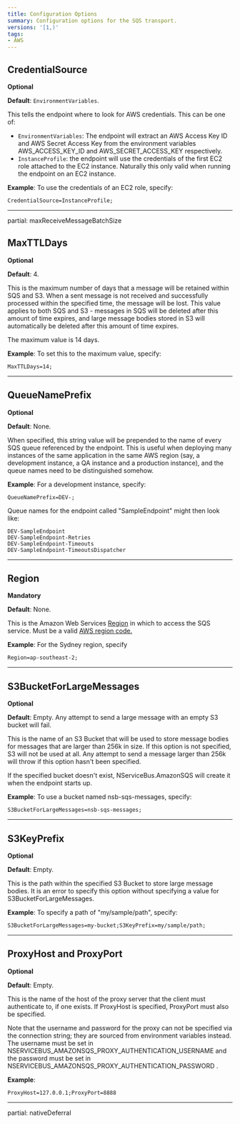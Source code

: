 ```yaml
---
title: Configuration Options
summary: Configuration options for the SQS transport.
versions: '[1,)'
tags:
- AWS
---
```


## CredentialSource

**Optional**

**Default**: `EnvironmentVariables`.

This tells the endpoint where to look for AWS credentials. This can be one of:
* `EnvironmentVariables`: The endpoint will extract an AWS Access Key ID and AWS Secret Access Key from the environment variables AWS_ACCESS_KEY_ID and AWS_SECRET_ACCESS_KEY respectively. 
* `InstanceProfile`: the endpoint will use the credentials of the first EC2 role attached to the EC2 instance. Naturally this only valid when running the endpoint on an EC2 instance. 

**Example**: To use the credentials of an EC2 role, specify:

    CredentialSource=InstanceProfile;

*** 

partial: maxReceiveMessageBatchSize

## MaxTTLDays

**Optional**

**Default**: 4.

This is the maximum number of days that a message will be retained within SQS and S3. When a sent message is not received and successfully processed within the specified time, the message will be lost. This value applies to both SQS and S3 - messages in SQS will be deleted after this amount of time expires, and large message bodies stored in S3 will automatically be deleted after this amount of time expires.

The maximum value is 14 days. 

**Example**: To set this to the maximum value, specify:
    
    MaxTTLDays=14;

***

## QueueNamePrefix 

**Optional**

**Default**: None.
 
When specified, this string value will be prepended to the name of every SQS queue referenced by the endpoint. This is useful when deploying many instances of the same application in the same AWS region (say, a development instance, a QA instance and a production instance), and the queue names need to be distinguished somehow.

**Example**: For a development instance, specify:

    QueueNamePrefix=DEV-;

Queue names for the endpoint called "SampleEndpoint" might then look like:

    DEV-SampleEndpoint
    DEV-SampleEndpoint-Retries
    DEV-SampleEndpoint-Timeouts
    DEV-SampleEndpoint-TimeoutsDispatcher

***

## Region

**Mandatory**

**Default**: None. 

This is the Amazon Web Services [Region](http://docs.aws.amazon.com/general/latest/gr/rande.html) in which to access the SQS service. Must be a valid [AWS region code.](http://docs.aws.amazon.com/AWSEC2/latest/UserGuide/using-regions-availability-zones.html#concepts-available-regions)

**Example**: For the Sydney region, specify 

    Region=ap-southeast-2; 

***

## S3BucketForLargeMessages

**Optional**

**Default**: Empty. Any attempt to send a large message with an empty S3 bucket will fail. 

This is the name of an S3 Bucket that will be used to store message bodies for messages that are larger than 256k in size. If this option is not specified, S3 will not be used at all. Any attempt to send a message larger than 256k will throw if this option hasn't been specified. 

If the specified bucket doesn't exist, NServiceBus.AmazonSQS will create it when the endpoint starts up. 

**Example**: To use a bucket named nsb-sqs-messages, specify:

    S3BucketForLargeMessages=nsb-sqs-messages;


***

## S3KeyPrefix

**Optional**

**Default**: Empty.

This is the path within the specified S3 Bucket to store large message bodies. It is an error to specify this option without specifying a value for S3BucketForLargeMessages.

**Example**: To specify a path of "my/sample/path", specify:

    S3BucketForLargeMessages=my-bucket;S3KeyPrefix=my/sample/path;

***

## ProxyHost and ProxyPort

**Optional**

**Default**: Empty.

This is the name of the host of the proxy server that the client must authenticate to, if one exists. If ProxyHost is specified, ProxyPort must also be specified.

Note that the username and password for the proxy can not be specified via the connection string; they are sourced from environment variables instead. The username must be set in NSERVICEBUS_AMAZONSQS_PROXY_AUTHENTICATION_USERNAME and the password must be set in NSERVICEBUS_AMAZONSQS_PROXY_AUTHENTICATION_PASSWORD .

**Example**: 

    ProxyHost=127.0.0.1;ProxyPort=8888

***

partial: nativeDeferral

